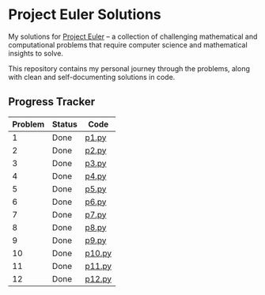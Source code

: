 # Project Euler Solutions

My solutions for [Project Euler](https://projecteuler.net/) – a
collection of challenging mathematical and computational problems that
require computer science and mathematical insights to solve.

This repository contains my personal journey through the problems,
along with clean and self-documenting solutions in code.

## Progress Tracker

| Problem | Status | Code            |
| ------- | ------ |-----------------|
| 1       | Done   | [p1.py](p1.py)  |
| 2       | Done   | [p2.py](p2.py)  |
| 3       | Done   | [p3.py](p3.py)  |
| 4       | Done   | [p4.py](p4.py)  |
| 5       | Done   | [p5.py](p5.py)  |
| 6       | Done   | [p6.py](p6.py)  |
| 7       | Done   | [p7.py](p7.py)  |
| 8       | Done   | [p8.py](p8.py)  |
| 9       | Done   | [p9.py](p9.py)  |
| 10      | Done   | [p10.py](p10.py)|
| 11      | Done   | [p11.py](p11.py)|
| 12      | Done   | [p12.py](p12.py)|